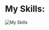 

# My Skills: 
![My Skills](https://skillicons.dev/icons?i=photoshop,html,cloudflare,docker,grafana,nginx,vscode,wordpress,pr,js,linux,nodejs,react,py)
